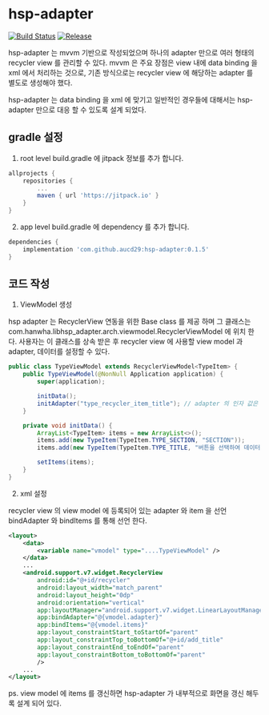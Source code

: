 
# hsp-adapter
[![Build Status](https://travis-ci.org/aucd29/hsp-adapter.svg?branch=master)](https://travis-ci.org/aucd29/hsp-adapter)
[![Release](https://jitpack.io/v/aucd29/hsp-adapter.svg)](https://jitpack.io/#aucd29/hsp-adapter)

hsp-adapter 는 mvvm 기반으로 작성되었으며 하나의 adapter 만으로 여러 형태의 recycler view 를 관리할 수 있다.
mvvm 은 주요 장점은 view 내에 data binding 을 xml 에서 처리하는 것으로, 기존 방식으로는 recycler view 에 해당하는
adapter 를 별도로 생성해야 했다.

hsp-adapter 는 data binding 을 xml 에 맞기고 일반적인 경우들에 대해서는 hsp-adapter 만으로 대응 할 수 있도록 설계 되었다.


## gradle 설정
1. root level build.gradle 에 jitpack 정보를 추가 합니다.
```groovy
allprojects {
	repositories {
		...
		maven { url 'https://jitpack.io' }
	}
}
```
2. app level build.gradle 에 dependency 를 추가 합니다.
```groovy
dependencies {
	implementation 'com.github.aucd29:hsp-adapter:0.1.5'
}
```

## 코드 작성

1. ViewModel 생성

hsp adapter 는 RecyclerView 연동을 위한 Base class 를 제공 하며 그 클래스는 com.hanwha.libhsp_adapter.arch.viewmodel.RecyclerViewModel 에 위치 한다.
사용자는 이 클래스를 상속 받은 후 recycler view 에 사용할 view model 과 adapter, 데이터를 설정할 수 있다.
```java
public class TypeViewModel extends RecyclerViewModel<TypeItem> {
    public TypeViewModel(@NonNull Application application) {
        super(application);

        initData();
        initAdapter("type_recycler_item_title"); // adapter 의 인자 값은 recycler view 의 row 에 해당하는 xml 파일명을 전달하면 된다.
    }

    private void initData() {
        ArrayList<TypeItem> items = new ArrayList<>();
        items.add(new TypeItem(TypeItem.TYPE_SECTION, "SECTION"));
        items.add(new TypeItem(TypeItem.TYPE_TITLE, "버튼을 선택하여 데이터를 추가하세요"));

        setItems(items);
    }
}
```

2. xml 설정

recycler view 의 view model 에 등록되어 있는 adapter 와 item 을 선언 bindAdapter 와 bindItems 를 통해 선언 한다.
```xml
<layout>
	<data>
		<variable name="vmodel" type="....TypeViewModel" />
	</data>
	...
	<android.support.v7.widget.RecyclerView
	    android:id="@+id/recycler"
	    android:layout_width="match_parent"
	    android:layout_height="0dp"
	    android:orientation="vertical"
	    app:layoutManager="android.support.v7.widget.LinearLayoutManager"
	    app:bindAdapter="@{vmodel.adapter}"
	    app:bindItems="@{vmodel.items}"
	    app:layout_constraintStart_toStartOf="parent"
	    app:layout_constraintTop_toBottomOf="@+id/add_title"
	    app:layout_constraintEnd_toEndOf="parent"
	    app:layout_constraintBottom_toBottomOf="parent"
	    />
    ...
</layout>
```


ps. view model 에 items 를 갱신하면 hsp-adapter 가 내부적으로 화면을 갱신 해두록 설계 되어 있다.
